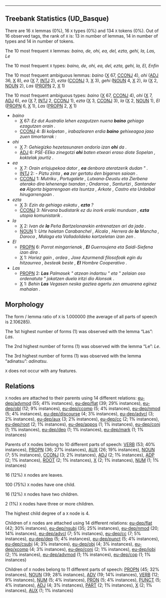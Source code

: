 

--------------------------------------------------------------------------------

## Treebank Statistics (UD_Basque)

There are 16 `X` lemmas (0%), 16 `X` types (0%) and 134 `X` tokens (0%).
Out of 16 observed tags, the rank of `X` is: 13 in number of lemmas, 14 in number of types and 14 in number of tokens.

The 10 most frequent `X` lemmas: <em>baino, de, ohi, ea, del, ezta, gehi, la, Las, Le</em>

The 10 most frequent `X` types:  <em>baino, de, ohi, ea, del, ezta, gehi, la, El, Enfin</em>

The 10 most frequent ambiguous lemmas: <em>baino</em> ([X]() 67, [CCONJ]() 4), <em>ohi</em> ([ADJ]() 36, [X]() 8), <em>ea</em> ([X]() 7, [INTJ]() 2), <em>ezta</em> ([CCONJ]() 3, [X]() 3), <em>gehi</em> ([NOUN]() 4, [X]() 2), <em>la</em> ([X]() 2, [NOUN]() 2), <em>Las</em> ([PROPN]() 2, [X]() 1)

The 10 most frequent ambiguous types:  <em>baino</em> ([X]() 67, [CCONJ]() 4), <em>ohi</em> ([X]() 7, [ADJ]() 6), <em>ea</em> ([X]() 7, [INTJ]() 2, [CCONJ]() 1), <em>ezta</em> ([X]() 3, [CCONJ]() 3), <em>la</em> ([X]() 2, [NOUN]() 1), <em>El</em> ([PROPN]() 6, [X]() 1), <em>Las</em> ([PROPN]() 2, [X]() 1)


* <em>baino</em>
  * [X]() 67: <em>Ez dut Australia lehen ezagutzen nuena <b>baino</b> gehiago ezagutzen orain .</em>
  * [CCONJ]() 4: <em>Bi kolpetan , irabazlearen erdia <b>baino</b> gehixeagoa jaso zuen timortarrak :</em>
* <em>ohi</em>
  * [X]() 7: <em>Gehiegizko hezetasunaren ondorio izan <b>ohi</b> da .</em>
  * [ADJ]() 6: <em>PSE-EEko zinegotzi <b>ohi</b> baten etxeari eraso diote Sopelan , koktelak jaurtiz .</em>
* <em>ea</em>
  * [X]() 7: <em>Orain erlojupekoa dator , <b>ea</b> denbora ateratzerik dudan " .</em>
  * [INTJ]() 2: <em>- Piztu zinta , <b>ea</b> zer gertatu den bigarren saioan .</em>
  * [CCONJ]() 1: <em>Mutriku , Portugalete , Lutxana-Deustu eta Zierbena aterako dira lehenengo txandan ; Ondarroa , Santurtzi , Santander <b>ea</b> Algorta bigarrengoan eta Isuntza , Arkote , Castro eta Urdaibai hirugarrengoan .</em>
* <em>ezta</em>
  * [X]() 3: <em>Ezin da gehiago eskatu , <b>ezta</b> ?</em>
  * [CCONJ]() 3: <em>Nirvana budistarik ez du inork eraiki munduan , <b>ezta</b> utopia komunistarik .</em>
* <em>la</em>
  * [X]() 2: <em>Ivan de <b>la</b> Peña Bartzelonarekin entrenatzen ari da jada .</em>
  * [NOUN]() 1: <em>Urte haietan Carabanchel , Alcala , Herrera de <b>la</b> Mancha , Daroca , Malaga eta Valladolideko kartzeletan izan zen .</em>
* <em>El</em>
  * [PROPN]() 6: <em>Porrot mingarrienak , <b>El</b> Guerroujena eta Saidi-Siefena izan dira .</em>
  * [X]() 1: <em>Horiez gain , ordea , Joxe Azurmendi filosofoak egin du hitzaurrea , besteak beste , <b>El</b> Hombre Cooperativo .</em>
* <em>Las</em>
  * [PROPN]() 2: <em><b>Las</b> Palmasek " atzean indartsu " eta " zelaian oso ordenatuta " jokatzen duela iritzi dio Alonsok .</em>
  * [X]() 1: <em>Behin <b>Las</b> Vegasen neska gaztea agertu zen amuarena eginez mahaian .</em>

## Morphology

The form / lemma ratio of `X` is 1.000000 (the average of all parts of speech is 2.106285).

The 1st highest number of forms (1) was observed with the lemma “Las”: <em>Las</em>.

The 2nd highest number of forms (1) was observed with the lemma “Le”: <em>Le</em>.

The 3rd highest number of forms (1) was observed with the lemma “adinatsu”: <em>adinatsu</em>.

`X` does not occur with any features.


## Relations

`X` nodes are attached to their parents using 14 different relations: [eu-dep/advmod]() (55; 41% instances), [eu-dep/flat]() (39; 29% instances), [eu-dep/obl]() (12; 9% instances), [eu-dep/ccomp]() (5; 4% instances), [eu-dep/nmod]() (5; 4% instances), [eu-dep/discourse]() (4; 3% instances), [eu-dep/advcl]() (3; 2% instances), [eu-dep/aux]() (3; 2% instances), [eu-dep/cc]() (2; 1% instances), [eu-dep/root]() (2; 1% instances), [eu-dep/appos]() (1; 1% instances), [eu-dep/conj]() (1; 1% instances), [eu-dep/dep]() (1; 1% instances), [eu-dep/mark]() (1; 1% instances)

Parents of `X` nodes belong to 10 different parts of speech: [VERB]() (53; 40% instances), [PROPN]() (36; 27% instances), [AUX]() (26; 19% instances), [NOUN]() (7; 5% instances), [CCONJ]() (3; 2% instances), [ADJ]() (2; 1% instances), [ADP]() (2; 1% instances), [ROOT]() (2; 1% instances), [X]() (2; 1% instances), [NUM]() (1; 1% instances)

16 (12%) `X` nodes are leaves.

100 (75%) `X` nodes have one child.

16 (12%) `X` nodes have two children.

2 (1%) `X` nodes have three or more children.

The highest child degree of a `X` node is 4.

Children of `X` nodes are attached using 14 different relations: [eu-dep/flat]() (42; 30% instances), [eu-dep/nsubj]() (35; 25% instances), [eu-dep/nmod]() (20; 14% instances), [eu-dep/advcl]() (7; 5% instances), [eu-dep/cc]() (7; 5% instances), [eu-dep/dep]() (5; 4% instances), [eu-dep/punct]() (5; 4% instances), [eu-dep/csubj]() (4; 3% instances), [eu-dep/obj]() (4; 3% instances), [eu-dep/xcomp]() (4; 3% instances), [eu-dep/conj]() (2; 1% instances), [eu-dep/iobj]() (2; 1% instances), [eu-dep/advmod]() (1; 1% instances), [eu-dep/cop]() (1; 1% instances)

Children of `X` nodes belong to 11 different parts of speech: [PROPN]() (45; 32% instances), [NOUN]() (39; 28% instances), [ADV]() (19; 14% instances), [VERB]() (12; 9% instances), [NUM]() (5; 4% instances), [PRON]() (5; 4% instances), [PUNCT]() (5; 4% instances), [ADJ]() (4; 3% instances), [PART]() (2; 1% instances), [X]() (2; 1% instances), [AUX]() (1; 1% instances)

